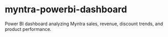 # myntra-powerbi-dashboard
Power BI dashboard analyzing Myntra sales, revenue, discount trends, and product performance.

